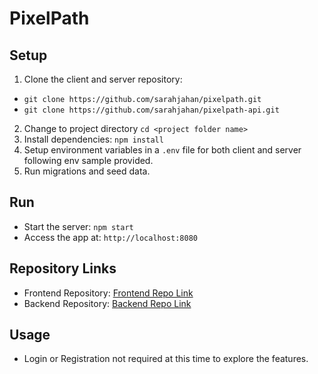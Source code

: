 # PixelPath

## Setup
1. Clone the client and server repository: 
- `git clone https://github.com/sarahjahan/pixelpath.git` 
- `git clone https://github.com/sarahjahan/pixelpath-api.git`

2. Change to project directory `cd <project folder name>`
2. Install dependencies: `npm install`
3. Setup environment variables in a `.env` file for both client and server following env sample provided.
4. Run migrations and seed data.

## Run
- Start the server: `npm start`
- Access the app at: `http://localhost:8080`


## Repository Links
- Frontend Repository: [Frontend Repo Link](https://github.com/sarahjahan/pixelpath)
- Backend Repository: [Backend Repo Link](https://github.com/sarahjahan/pixelpath-api)

## Usage
- Login or Registration not required at this time to explore the features.